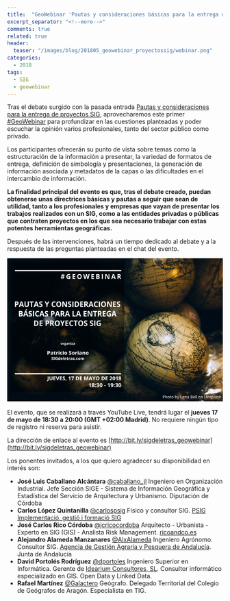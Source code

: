 ```yaml
---
title:  "GeoWebinar 'Pautas y consideraciones básicas para la entrega de proyectos SIG'"
excerpt_separator: "<!--more-->"
comments: true
related: true
header:
  teaser: "/images/blog/201805_geowebinar_proyectossig/webinar.png"
categories: 
  - 2018
tags:
  - SIG
  - geowebinar
---
```


Tras el debate surgido con la pasada entrada  [Pautas y consideraciones para la entrega de proyectos SIG](http://www.sigdeletras.com/2018/pautas_y_consideraciones_para_la_entrega_de_proyectos_sig/), aprovecharemos este primer [#GeoWebinar](https://twitter.com/hashtag/GeoWebinar?src=hash) para profundizar en las cuestiones planteadas y poder escuchar la opinión varios profesionales, tanto del sector público como privado. 

Los participantes ofrecerán su punto de vista sobre temas como la estructuración de la información a presentar, la variedad de formatos de entrega, definición de simbología y presentaciones, la generación de información asociada y metadatos de la capas o las dificultades en el intercambio de información.

**La finalidad principal del evento es que, tras el  debate creado, puedan obtenerse unas directrices básicas y pautas a seguir que sean de  utilidad, tanto a los profesionales y empresas que vayan de presentar los trabajos realizados con un SIG, como a las entidades privadas o públicas que contraten proyectos en los que sea necesario trabajar con estas potentes herramientas geográficas.**

Después de las intervenciones, habrá un tiempo dedicado al debate y a la respuesta de las preguntas planteadas en el chat del evento.

![Ejemplo de estructura de capas](/images/blog/201805_geowebinar_proyectossig/webinar.png)

El evento, que se realizará a través YouTube Live, tendrá lugar el **jueves 17 de mayo de 18:30 a 20:00 (GMT +02:00 Madrid)**. No requiere ningún tipo de registro ni reserva para asistir. 

La dirección de enlace al evento es [http://bit.ly/sigdeletras_geowebinar](http://bit.ly/sigdeletras_geowebinar)

Los ponentes invitados, a los que quiero agradecer su disponibilidad en interés son:

- **José Luis Caballano Alcántara** [@caballano_jl](https://twitter.com/caballano_jl) Ingeniero en Organización Industrial. Jefe Sección SIGE - Sistema de Información Geográfica y Estadística del Servicio de Arquitectura y Urbanismo. Diputación de Córdoba
- **Carlos López Quintanilla** [@carlospsig](https://twitter.com/carlospsig) Físico y consultor SIG. [PSIG Implementació, gestió i formació SIG](http://psig.es/ca/nosaltres/)
- **José Carlos Rico Córdoba** [@jcricocordoba](https://twitter.com/jcricocordoba)  Arquitecto - Urbanista - Experto en SIG (GIS) - Analista Risk Management. [ricoandco.es](https://t.co/QNGsKRb47r)
- **Alejandro Alameda Manzanares** [@AlxAlameda](https://twitter.com/AlxAlameda) Ingeniero Agrónomo. Consultor SIG.  [Agencia de Gestión Agraria y Pesquera de Andalucía](http://www.juntadeandalucia.es/agenciaagrariaypesquera/agenciaagrariaypesquera/portal/web/principal).  Junta de Andalucía
- **David Portolés Rodríguez**  [@dportoles](https://twitter.com/dportoles) Ingeniero Superior en Informática. Gerente de [Idearium Consultores, SL](http://www.idearium-consultores.com/). Consultor informático especializado en GIS. Open Data y Linked Data.
- **Rafael Martínez** [@Galactero](https://twitter.com/Galactero) Geógrafo. Delegado Territorial del Colegio de Geógrafos de Aragón. Especialista en TIG.

